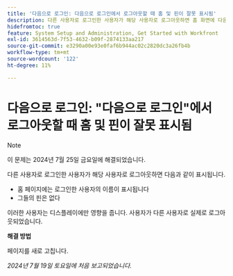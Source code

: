 ```yaml
---
title: '다음으로 로그인: 다음으로 로그인에서 로그아웃할 때 홈 및 핀이 잘못 표시됨'
description: 다른 사용자로 로그인한 사용자가 해당 사용자로 로그아웃하면 홈 화면에 다음과 같은 문제가 표시됩니다.
hidefromtoc: true
feature: System Setup and Administration, Get Started with Workfront
exl-id: 3614563d-7f53-4632-b09f-2874133aa217
source-git-commit: e3290a00e93e0faf6b944ac02c2820dc3a26fb4b
workflow-type: tm+mt
source-wordcount: '122'
ht-degree: 11%

---
```


# 다음으로 로그인: &quot;다음으로 로그인&quot;에서 로그아웃할 때 홈 및 핀이 잘못 표시됨

>[!NOTE]
>
>이 문제는 2024년 7월 25일 금요일에 해결되었습니다.

다른 사용자로 로그인한 사용자가 해당 사용자로 로그아웃하면 다음과 같이 표시됩니다.

* 홈 페이지에는 로그인한 사용자의 이름이 표시됩니다
* 그들의 핀은 없다

이러한 사용자는 디스플레이에만 영향을 줍니다. 사용자가 다른 사용자로 실제로 로그아웃되었습니다.

**해결 방법**

페이지를 새로 고칩니다.

_2024년 7월 19일 토요일에 처음 보고되었습니다._
